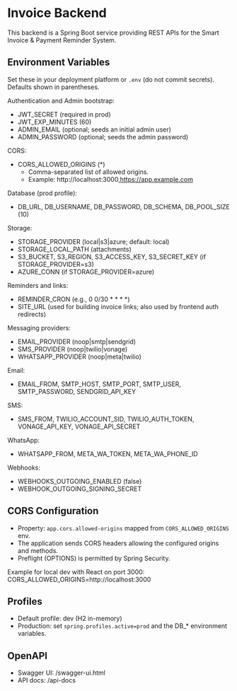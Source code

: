 # Invoice Backend

This backend is a Spring Boot service providing REST APIs for the Smart Invoice & Payment Reminder System.

## Environment Variables

Set these in your deployment platform or `.env` (do not commit secrets). Defaults shown in parentheses.

Authentication and Admin bootstrap:
- JWT_SECRET (required in prod)
- JWT_EXP_MINUTES (60)
- ADMIN_EMAIL (optional; seeds an initial admin user)
- ADMIN_PASSWORD (optional; seeds the admin password)

CORS:
- CORS_ALLOWED_ORIGINS (*)
  - Comma-separated list of allowed origins.
  - Example: http://localhost:3000,https://app.example.com

Database (prod profile):
- DB_URL, DB_USERNAME, DB_PASSWORD, DB_SCHEMA, DB_POOL_SIZE (10)

Storage:
- STORAGE_PROVIDER (local|s3|azure; default: local)
- STORAGE_LOCAL_PATH (attachments)
- S3_BUCKET, S3_REGION, S3_ACCESS_KEY, S3_SECRET_KEY (if STORAGE_PROVIDER=s3)
- AZURE_CONN (if STORAGE_PROVIDER=azure)

Reminders and links:
- REMINDER_CRON (e.g., 0 0/30 * * * *)
- SITE_URL (used for building invoice links; also used by frontend auth redirects)

Messaging providers:
- EMAIL_PROVIDER (noop|smtp|sendgrid)
- SMS_PROVIDER (noop|twilio|vonage)
- WHATSAPP_PROVIDER (noop|meta|twilio)

Email:
- EMAIL_FROM, SMTP_HOST, SMTP_PORT, SMTP_USER, SMTP_PASSWORD, SENDGRID_API_KEY

SMS:
- SMS_FROM, TWILIO_ACCOUNT_SID, TWILIO_AUTH_TOKEN, VONAGE_API_KEY, VONAGE_API_SECRET

WhatsApp:
- WHATSAPP_FROM, META_WA_TOKEN, META_WA_PHONE_ID

Webhooks:
- WEBHOOKS_OUTGOING_ENABLED (false)
- WEBHOOK_OUTGOING_SIGNING_SECRET

## CORS Configuration

- Property: `app.cors.allowed-origins` mapped from `CORS_ALLOWED_ORIGINS` env.
- The application sends CORS headers allowing the configured origins and methods.
- Preflight (OPTIONS) is permitted by Spring Security.

Example for local dev with React on port 3000:
CORS_ALLOWED_ORIGINS=http://localhost:3000

## Profiles

- Default profile: dev (H2 in-memory)
- Production: set `spring.profiles.active=prod` and the DB_* environment variables.

## OpenAPI

- Swagger UI: /swagger-ui.html
- API docs: /api-docs
